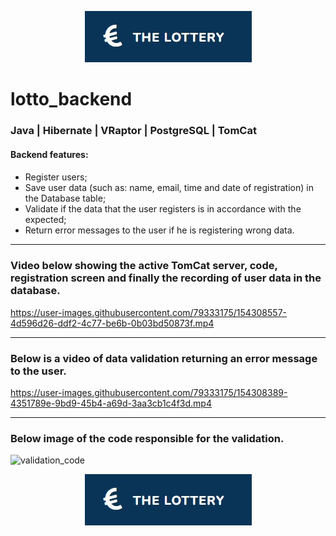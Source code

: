 <p align="center">
  <img src="https://github.com/reafreitas1/lotto_backend/blob/master/assets/The%20Lottery.jpg?raw=true">
</p>


<h1>lotto_backend </h1>
<h3> Java | Hibernate | VRaptor | PostgreSQL | TomCat </h3>

<h4> Backend features: 
<h4> </h4>

- Register users;
- Save user data (such as: name, email, time and date of registration) in the Database table;
- Validate if the data that the user registers is in accordance with the expected;
- Return error messages to the user if he is registering wrong data. </h4>

***
<h3> Video below showing the active TomCat server, code, registration screen and finally the recording of user data in the database. </h3>

https://user-images.githubusercontent.com/79333175/154308557-4d596d26-ddf2-4c77-be6b-0b03bd50873f.mp4

*** 
<h3> Below is a video of data validation returning an error message to the user. </h3>

https://user-images.githubusercontent.com/79333175/154308389-4351789e-9bd9-45b4-a69d-3aa3cb1c4f3d.mp4

*** 
<h3> Below image of the code responsible for the validation. </h3>

![validation_code](https://user-images.githubusercontent.com/79333175/154308716-b86f1efe-f646-4a11-8dfe-cfffbae21e2b.jpg)




<p align="center">
  <img src="https://github.com/reafreitas1/lotto_backend/blob/master/assets/The%20Lottery.jpg?raw=true">
</p>
